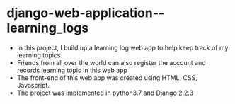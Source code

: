 # django-web-application--learning_logs

- In this project, I build up a learning log web app to help keep track of my learning topics. 
- Friends from all over the world can also register the account and records learning topic in this web app 
- The front-end of this web app was created using HTML, CSS, Javascript.
- The project was implemented in python3.7 and Django 2.2.3


